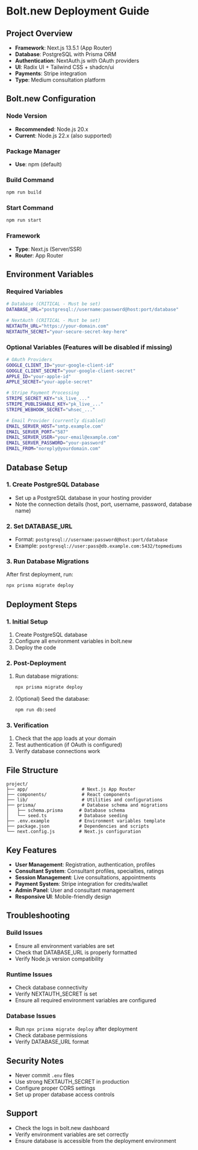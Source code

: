 # Bolt.new Deployment Guide

## Project Overview
- **Framework**: Next.js 13.5.1 (App Router)
- **Database**: PostgreSQL with Prisma ORM
- **Authentication**: NextAuth.js with OAuth providers
- **UI**: Radix UI + Tailwind CSS + shadcn/ui
- **Payments**: Stripe integration
- **Type**: Medium consultation platform

## Bolt.new Configuration

### Node Version
- **Recommended**: Node.js 20.x
- **Current**: Node.js 22.x (also supported)

### Package Manager
- **Use**: npm (default)

### Build Command
```bash
npm run build
```

### Start Command
```bash
npm run start
```

### Framework
- **Type**: Next.js (Server/SSR)
- **Router**: App Router

## Environment Variables

### Required Variables
```bash
# Database (CRITICAL - Must be set)
DATABASE_URL="postgresql://username:password@host:port/database"

# NextAuth (CRITICAL - Must be set)
NEXTAUTH_URL="https://your-domain.com"
NEXTAUTH_SECRET="your-secure-secret-key-here"
```

### Optional Variables (Features will be disabled if missing)
```bash
# OAuth Providers
GOOGLE_CLIENT_ID="your-google-client-id"
GOOGLE_CLIENT_SECRET="your-google-client-secret"
APPLE_ID="your-apple-id"
APPLE_SECRET="your-apple-secret"

# Stripe Payment Processing
STRIPE_SECRET_KEY="sk_live_..."
STRIPE_PUBLISHABLE_KEY="pk_live_..."
STRIPE_WEBHOOK_SECRET="whsec_..."

# Email Provider (currently disabled)
EMAIL_SERVER_HOST="smtp.example.com"
EMAIL_SERVER_PORT="587"
EMAIL_SERVER_USER="your-email@example.com"
EMAIL_SERVER_PASSWORD="your-password"
EMAIL_FROM="noreply@yourdomain.com"
```

## Database Setup

### 1. Create PostgreSQL Database
- Set up a PostgreSQL database in your hosting provider
- Note the connection details (host, port, username, password, database name)

### 2. Set DATABASE_URL
- Format: `postgresql://username:password@host:port/database`
- Example: `postgresql://user:pass@db.example.com:5432/topmediums`

### 3. Run Database Migrations
After first deployment, run:
```bash
npx prisma migrate deploy
```

## Deployment Steps

### 1. Initial Setup
1. Create PostgreSQL database
2. Configure all environment variables in bolt.new
3. Deploy the code

### 2. Post-Deployment
1. Run database migrations:
   ```bash
   npx prisma migrate deploy
   ```
2. (Optional) Seed the database:
   ```bash
   npm run db:seed
   ```

### 3. Verification
1. Check that the app loads at your domain
2. Test authentication (if OAuth is configured)
3. Verify database connections work

## File Structure
```
project/
├── app/                    # Next.js App Router
├── components/             # React components
├── lib/                    # Utilities and configurations
├── prisma/                 # Database schema and migrations
│   ├── schema.prisma      # Database schema
│   └── seed.ts            # Database seeding
├── .env.example           # Environment variables template
├── package.json           # Dependencies and scripts
└── next.config.js         # Next.js configuration
```

## Key Features
- **User Management**: Registration, authentication, profiles
- **Consultant System**: Consultant profiles, specialties, ratings
- **Session Management**: Live consultations, appointments
- **Payment System**: Stripe integration for credits/wallet
- **Admin Panel**: User and consultant management
- **Responsive UI**: Mobile-friendly design

## Troubleshooting

### Build Issues
- Ensure all environment variables are set
- Check that DATABASE_URL is properly formatted
- Verify Node.js version compatibility

### Runtime Issues
- Check database connectivity
- Verify NEXTAUTH_SECRET is set
- Ensure all required environment variables are configured

### Database Issues
- Run `npx prisma migrate deploy` after deployment
- Check database permissions
- Verify DATABASE_URL format

## Security Notes
- Never commit `.env` files
- Use strong NEXTAUTH_SECRET in production
- Configure proper CORS settings
- Set up proper database access controls

## Support
- Check the logs in bolt.new dashboard
- Verify environment variables are set correctly
- Ensure database is accessible from the deployment environment





